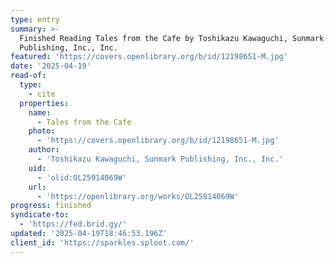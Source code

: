 ```yaml
---
type: entry
summary: >-
  Finished Reading Tales from the Cafe by Toshikazu Kawaguchi, Sunmark
  Publishing, Inc., Inc.
featured: 'https://covers.openlibrary.org/b/id/12198651-M.jpg'
date: '2025-04-19'
read-of:
  type:
    - cite
  properties:
    name:
      - Tales from the Cafe
    photo:
      - 'https://covers.openlibrary.org/b/id/12198651-M.jpg'
    author:
      - 'Toshikazu Kawaguchi, Sunmark Publishing, Inc., Inc.'
    uid:
      - 'olid:OL25914069W'
    url:
      - 'https://openlibrary.org/works/OL25914069W'
progress: finished
syndicate-to:
  - 'https://fed.brid.gy/'
updated: '2025-04-19T18:46:53.196Z'
client_id: 'https://sparkles.sploot.com/'
---
```


